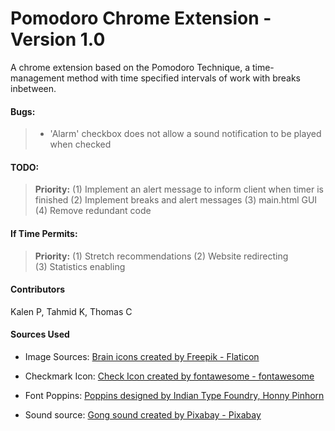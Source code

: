 # Pomodoro Chrome Extension - Version 1.0
A chrome extension based on the Pomodoro Technique, a time-management method with time specified intervals of work with breaks inbetween.

#### Bugs:
> - 'Alarm' checkbox does not allow a sound notification to be played when checked

#### TODO:

 > **Priority:**
 > (1) Implement an alert message to inform client when timer is finished
 > (2) Implement breaks and alert messages 
 > (3) main.html GUI
 > (4) Remove redundant code


#### If Time Permits:

> **Priority:**
> (1) Stretch recommendations
> (2) Website redirecting  
> (3) Statistics enabling 


#### Contributors
Kalen P, Tahmid K, Thomas C


#### Sources Used
- Image Sources: <a href="https://www.flaticon.com/free-icons/brain" title="brain icons">Brain icons created by Freepik - Flaticon</a>

- Checkmark Icon: <a href="https://fontawesome.com/icons/check?f=classic&s=solid"> Check Icon created by fontawesome - fontawesome</a>

- Font Poppins: <a href="https://fonts.google.com/specimen/Poppins"> Poppins designed by Indian Type Foundry, Honny Pinhorn</a>

- Sound source: <a href="https://pixabay.com/sound-effects/bong-105459/" title="gong"> Gong sound created by Pixabay - Pixabay</a>